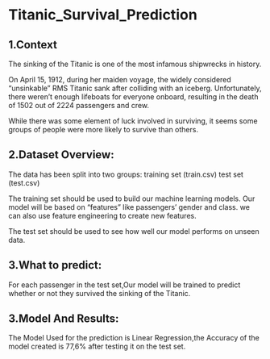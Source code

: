 # Titanic_Survival_Prediction

## 1.Context

The sinking of the Titanic is one of the most infamous shipwrecks in history.

On April 15, 1912, during her maiden voyage, the widely considered “unsinkable” RMS Titanic sank after colliding with an iceberg. Unfortunately, there weren’t enough lifeboats for everyone onboard, resulting in the death of 1502 out of 2224 passengers and crew.

While there was some element of luck involved in surviving, it seems some groups of people were more likely to survive than others.

## 2.Dataset Overview:


The data has been split into two groups: training set (train.csv) test set (test.csv)

The training set should be used to build our machine learning models. Our model will be based on “features” like passengers’ gender and class. we can also use feature engineering to create new features.

The test set should be used to see how well our model performs on unseen data.


## 3.What to predict:

For each passenger in the test set,Our model will be trained to predict whether or not they survived the sinking of the Titanic.

## 3.Model And Results:

The Model Used for the prediction is Linear Regression,the Accuracy of the model created is 77,6% after testing it on the test set.

